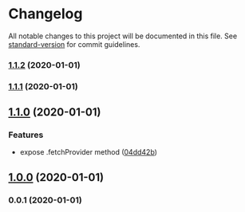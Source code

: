# Changelog

All notable changes to this project will be documented in this file. See [standard-version](https://github.com/conventional-changelog/standard-version) for commit guidelines.

### [1.1.2](https://github.com/microlinkhq/oembed-spec/compare/v1.1.1...v1.1.2) (2020-01-01)

### [1.1.1](https://github.com/microlinkhq/oembed-spec/compare/v1.1.0...v1.1.1) (2020-01-01)

## [1.1.0](https://github.com/microlinkhq/oembed-spec/compare/v0.0.2...v1.1.0) (2020-01-01)


### Features

* expose .fetchProvider method ([04dd42b](https://github.com/microlinkhq/oembed-spec/commit/04dd42b2516c5ac0ee8220cd136670ca6c31f889))

## [1.0.0](https://github.com/microlinkhq/oembed-spec/compare/v0.0.1...v1.0.0) (2020-01-01)

### 0.0.1 (2020-01-01)
